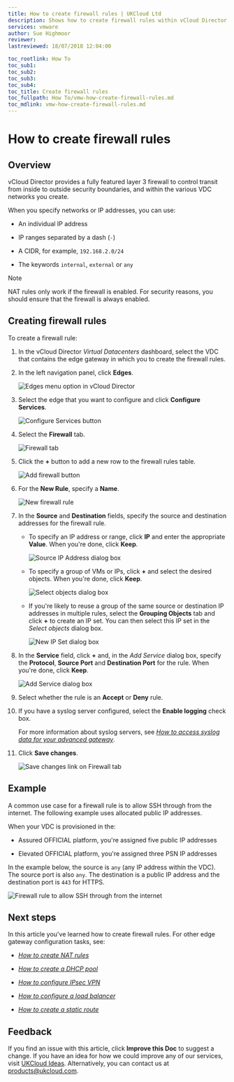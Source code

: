 ```yaml
---
title: How to create firewall rules | UKCloud Ltd
description: Shows how to create firewall rules within vCloud Director
services: vmware
author: Sue Highmoor
reviewer:
lastreviewed: 18/07/2018 12:04:00

toc_rootlink: How To
toc_sub1:
toc_sub2:
toc_sub3:
toc_sub4:
toc_title: Create firewall rules
toc_fullpath: How To/vmw-how-create-firewall-rules.md
toc_mdlink: vmw-how-create-firewall-rules.md
---
```


# How to create firewall rules

## Overview

vCloud Director provides a fully featured layer 3 firewall to control transit from inside to outside security boundaries, and within the various VDC networks you create.

When you specify networks or IP addresses, you can use:

- An individual IP address

- IP ranges separated by a dash (`-`)

- A CIDR, for example, `192.168.2.0/24`

- The keywords `internal`, `external` or `any`

> [!NOTE]
> NAT rules only work if the firewall is enabled. For security reasons, you should ensure that the firewall is always enabled.

## Creating firewall rules

To create a firewall rule:

1. In the vCloud Director *Virtual Datacenters* dashboard, select the VDC that contains the edge gateway in which you to create the firewall rules.

2. In the left navigation panel, click **Edges**.

    ![Edges menu option in vCloud Director](images/vmw-vcd-mnu-edges.png)

3. Select the edge that you want to configure and click **Configure Services**.

    ![Configure Services button](images/vmw-vcd-edge-btn-config.png)

4. Select the **Firewall** tab.

    ![Firewall tab](images/vmw-vcd-adv-edge-tab-firewall.png)

5. Click the **+** button to add a new row to the firewall rules table.

    ![Add firewall button](images/vmw-vcd-adv-edge-firewall-add.png)

6. For the **New Rule**, specify a **Name**.

    ![New firewall rule](images/vmw-vcd-edge-firewall-new-rule.png)

7. In the **Source** and **Destination** fields, specify the source and destination addresses for the firewall rule.

    - To specify an IP address or range, click **IP** and enter the appropriate **Value**. When you're done, click **Keep**.

        ![Source IP Address dialog box](images/vmw-vcd-adv-edge-firewall-source-ip.png)

    - To specify a group of VMs or IPs, click **+** and select the desired objects. When you're done, click **Keep**.

        ![Select objects dialog box](images/vmw-vcd-adv-edge-firewall-select-objects.png)

    - If you're likely to reuse a group of the same source or destination IP addresses in multiple rules, select the **Grouping Objects** tab and click **+** to create an IP set. You can then select this IP set in the *Select objects* dialog box.

        ![New IP Set dialog box](images/vmw-vcd-adv-edge-firewall-ip-set.png)

8. In the **Service** field, click **+** and, in the *Add Service* dialog box, specify the **Protocol**, **Source Port** and **Destination Port** for the rule. When you're done, click **Keep**.

    ![Add Service dialog box](images/vmw-vcd-adv-edge-firewall-add-service.png)

9. Select whether the rule is an **Accept** or **Deny** rule.

10. If you have a syslog server configured, select the **Enable logging** check box.

    For more information about syslog servers, see [*How to access syslog data for your advanced gateway*](vmw-how-access-syslog-data-adv.md).

11. Click **Save changes**.

    ![Save changes link on Firewall tab](images/vmw-vcd-adv-edge-firewall-save.png)

## Example

A common use case for a firewall rule is to allow SSH through from the internet. The following example uses allocated public IP addresses.

When your VDC is provisioned in the:

- Assured OFFICIAL platform, you're assigned five public IP addresses

- Elevated OFFICIAL platform, you're assigned three PSN IP addresses

In the example below, the source is `any` (any IP address within the VDC). The source port is also `any`. The destination is a public IP address and the destination port is `443` for HTTPS.

![Firewall rule to allow SSH through from the internet](images/vmw-vcd-firewall-add-rule-ssh-adv.png)

## Next steps

In this article you've learned how to create firewall rules. For other edge gateway configuration tasks, see:

- [*How to create NAT rules*](vmw-how-create-nat-rules.md)

- [*How to create a DHCP pool*](vmw-how-create-dhcp-pool.md)

- [*How to configure IPsec VPN*](vmw-how-configure-ipsec-vpn.md)

- [*How to configure a load balancer*](vmw-how-configure-load-balancer.md)

- [*How to create a static route*](vmw-how-create-static-route.md)

## Feedback

If you find an issue with this article, click **Improve this Doc** to suggest a change. If you have an idea for how we could improve any of our services, visit [UKCloud Ideas](https://ideas.ukcloud.com). Alternatively, you can contact us at <products@ukcloud.com>.

